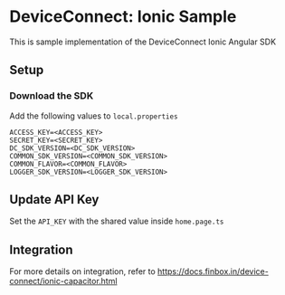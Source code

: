 # DeviceConnect: Ionic Sample

This is sample implementation of the DeviceConnect Ionic Angular SDK

## Setup

### Download the SDK

Add the following values to `local.properties`

```properties
ACCESS_KEY=<ACCESS_KEY>
SECRET_KEY=<SECRET_KEY>
DC_SDK_VERSION=<DC_SDK_VERSION>
COMMON_SDK_VERSION=<COMMON_SDK_VERSION>
COMMON_FLAVOR=<COMMON_FLAVOR>
LOGGER_SDK_VERSION=<LOGGER_SDK_VERSION>
```

## Update API Key

Set the `API_KEY` with the shared value inside `home.page.ts`

## Integration

For more details on integration, refer to <https://docs.finbox.in/device-connect/ionic-capacitor.html>
